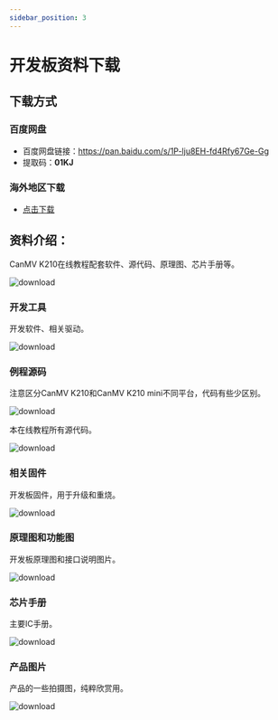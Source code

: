 ```yaml
---
sidebar_position: 3
---
```


# 开发板资料下载

## 下载方式

### 百度网盘

- 百度网盘链接：https://pan.baidu.com/s/1P-lju8EH-fd4Rfy67Ge-Gg
- 提取码：**01KJ**

### 海外地区下载

- [点击下载](https://en.01studio.cc/micropython/CanMV-K210/CanMV-K210.html)


## 资料介绍：

CanMV K210在线教程配套软件、源代码、原理图、芯片手册等。

![download](./img/download/download1.png)

### 开发工具

开发软件、相关驱动。

![download](./img/download/download2.png)

### 例程源码

注意区分CanMV K210和CanMV K210 mini不同平台，代码有些少区别。

![download](./img/download/download2_1.png)

本在线教程所有源代码。

![download](./img/download/download3.png)

### 相关固件

开发板固件，用于升级和重烧。

![download](./img/download/download4.png)

### 原理图和功能图

开发板原理图和接口说明图片。

![download](./img/download/download5.png)

### 芯片手册

主要IC手册。

![download](./img/download/download6.png)

### 产品图片

产品的一些拍摄图，纯粹欣赏用。

![download](./img/download/download7.png)